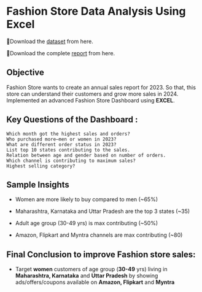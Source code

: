 # Fashion Store Data Analysis Using Excel

📍Download the [dataset](https://docs.google.com/spreadsheets/d/12IkE1PLFDqymEsJvnxPoFDuwncDPbbWHzxJQrh-DFw4/edit#gid=1594378259) from here.

📍Download the complete [report](https://1drv.ms/x/s!AhQaAA_GkxO0hoFI_p34_T_q3iYZIQ?e=cqe1HZ) from here.

## Objective

Fashion Store wants to create an annual sales report for 2023. So that, this store can understand their customers and grow more sales in 2024. Implemented an advanced Fashion Store Dashboard using **EXCEL**.

## Key Questions of the Dashboard :
```
Which month got the highest sales and orders?
Who purchased more—men or women in 2023?
What are different order status in 2023?
List top 10 states contributing to the sales.
Relation between age and gender based on number of orders.
Which channel is contributing to maximum sales?
Highest selling category?
```
## Sample Insights

- Women are more likely to buy compared to men (~65%)

- Maharashtra, Karnataka and Uttar Pradesh are the top 3 states (~35)

- Adult age group (30-49 yrs) is max contributing (~50%)
  
- Amazon, Flipkart and Myntra channels are max contributing (~80)

## Final Conclusion to improve Fashion store sales:

- Target **women** customers of age group (**30-49** yrs) living in **Maharashtra, Karnataka** and **Uttar Pradesh** by showing ads/offers/coupons available on **Amazon, Flipkart** and **Myntra**
